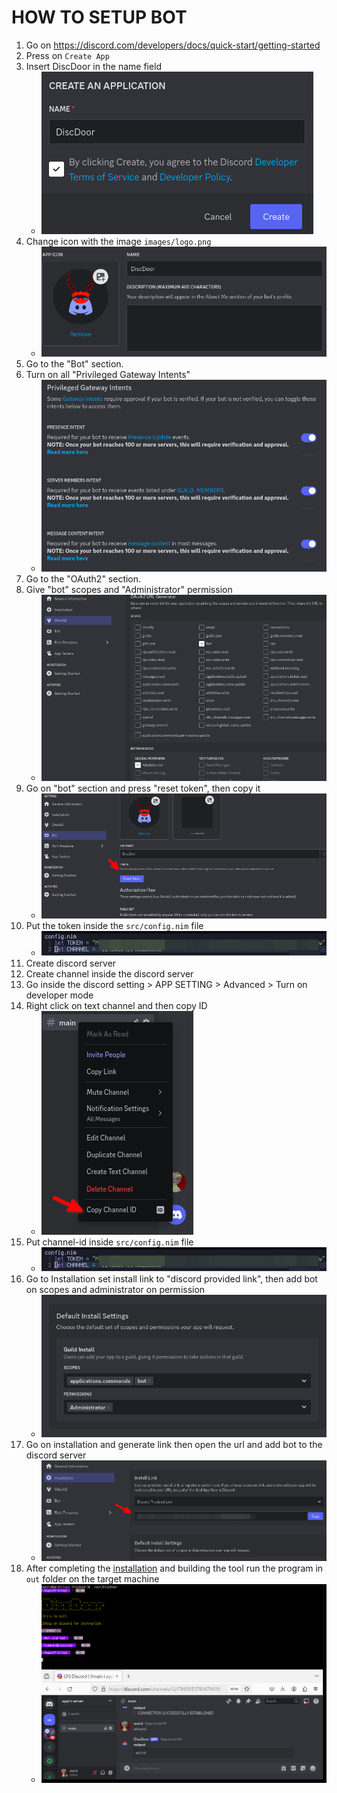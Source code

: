 # HOW TO SETUP BOT

1. Go on https://discord.com/developers/docs/quick-start/getting-started
2. Press on `Create App`
3. Insert DiscDoor in the name field
    - ![](images/1.png)
4. Change icon with the image `images/logo.png`
    - ![](images/2.png)
5. Go to the "Bot" section.
6. Turn on all "Privileged Gateway Intents"
    - ![](images/3.png)
7. Go to the "OAuth2" section.
8. Give "bot" scopes and "Administrator" permission
    - ![](images/4.png)
9. Go on "bot" section and  press "reset token", then copy it
    - ![](images/6.png)
10. Put the token inside the `src/config.nim` file
    - ![](images/7.png)
11. Create discord server
12. Create channel inside the discord server
13. Go inside the discord setting > APP SETTING > Advanced > Turn on developer mode
14. Right click on text channel and then copy ID
    - ![](images/8.png)
15. Put channel-id inside `src/config.nim` file
    - ![](images/7.png)
16. Go to Installation set install link to "discord provided link", then add bot on scopes and administrator on permission
    - ![](images/10.png)
17. Go on installation and generate link then open the url and add bot to the discord server
    - ![](images/9.png)
18. After completing the [installation](https://github.com/rdwei/DiscDoor#Installation) and building the tool run the program in `out` folder on the target machine
    - ![](images/11.png)
